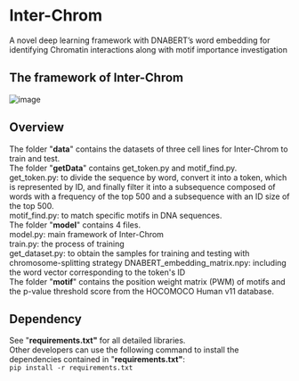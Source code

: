 # Inter-Chrom
A novel deep learning framework with DNABERT’s word embedding for identifying Chromatin interactions along with motif importance investigation

## The framework of Inter-Chrom
![image](figure1.jpg)

## Overview
The folder "**data**" contains the datasets of three cell lines for Inter-Chrom to train and test.  
The folder "**getData**" contains get_token.py and motif_find.py.  
get_token.py: to divide the sequence by word, convert it into a token, which is represented by ID, and finally filter it into a subsequence composed of words with a frequency of the top 500 and a subsequence with an ID size of the top 500.  
motif_find.py: to match specific motifs in DNA sequences.  
The folder "**model**" contains 4 files.  
model.py: main framework of Inter-Chrom  
train.py: the process of training  
get_dataset.py: to obtain the samples for training and testing with chromosome-splitting strategy
DNABERT_embedding_matrix.npy: including the word vector corresponding to the token's ID  
The folder "**motif**" contains the position weight matrix (PWM) of motifs and the p-value threshold score from the HOCOMOCO Human v11 database.  

## Dependency
See "**requirements.txt"** for all detailed libraries.  
Other developers can use the following command to install the dependencies contained in "**requirements.txt"**:  
`pip install -r requirements.txt`  
